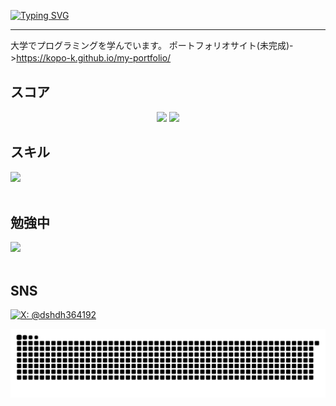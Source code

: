 
  [![Typing SVG](https://readme-typing-svg.demolab.com?lines=Hello,+I+am+kopo-k;Welcome+to+my+GitHub%21&center=true&vCenter=true&weight=600&size=30)](https://git.io/typing-svg)

---
大学でプログラミングを学んでいます。
ポートフォリオサイト(未完成)->https://kopo-k.github.io/my-portfolio/
　

## スコア

<p align="center">
  <img src="https://github-readme-stats.vercel.app/api/top-langs/?username=kopo-k&layout=compact&count_private=true&show_icons=true&theme=default&cache_seconds=1800" width="40%" />
  <img src="https://github-readme-stats.vercel.app/api?username=kopo-k&show_icons=true&theme=default&layout=default&cache_seconds=1800" width="52%" />
  

</p>


## スキル

<img src="https://skillicons.dev/icons?i=html,css,js,github,vscode,c" /> <br /><br />
  
## 勉強中

<img src="https://skillicons.dev/icons?i=react,typescript,mysql,firebase,vscode,github,cpp,aws," /> <br /><br />

## SNS

[![X: @dshdh364192](https://img.shields.io/twitter/follow/dshdh364192?style=social)](https://x.com/dshdh364192)



<picture>
  <source media="(prefers-color-scheme: dark)" srcset="https://raw.githubusercontent.com/kopo-k/kopo-k/output/github-snake-dark.svg" />
  <source media="(prefers-color-scheme: light)" srcset="https://raw.githubusercontent.com/kopo-k/kopo-k/output/github-snake.svg" />
  <img alt="github-snake" src="https://raw.githubusercontent.com/kopo-k/kopo-k/output/github-snake.svg" />
</picture>



